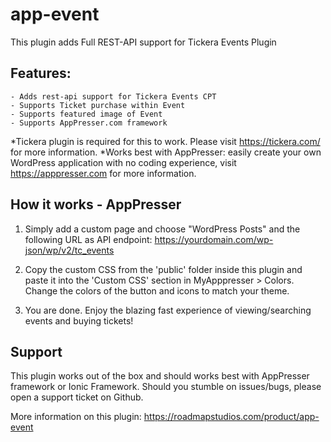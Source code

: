 # app-event
This plugin adds Full REST-API support for Tickera Events Plugin

## Features:
	- Adds rest-api support for Tickera Events CPT
	- Supports Ticket purchase within Event
	- Supports featured image of Event
	- Supports AppPresser.com framework

*Tickera plugin is required for this to work. Please visit https://tickera.com/ for more information.
*Works best with AppPresser: easily create your own WordPress application with no coding experience, visit https://apppresser.com for more information.
	
## How it works - AppPresser
1. Simply add a custom page and choose "WordPress Posts" and the following URL as API endpoint: 
https://yourdomain.com/wp-json/wp/v2/tc_events

2. Copy the custom CSS from the 'public' folder inside this plugin and paste it into the 'Custom CSS' section in MyApppresser > Colors. Change the colors of the button and icons to match your theme.

3. You are done. Enjoy the blazing fast experience of viewing/searching events and buying tickets!
	
## Support
This plugin works out of the box and should works best with AppPresser framework or Ionic Framework. Should you stumble on issues/bugs, please open a support ticket on Github.

More information on this plugin: https://roadmapstudios.com/product/app-event